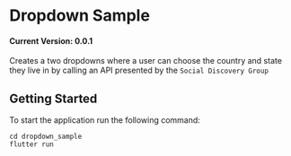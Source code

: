 # Dropdown Sample

#### Current Version: 0.0.1

Creates a two dropdowns where a user can choose the country and state they live in by calling an API presented by the ``Social Discovery Group``

## Getting Started

To start the application run the following command:

```
cd dropdown_sample
flutter run 
```
